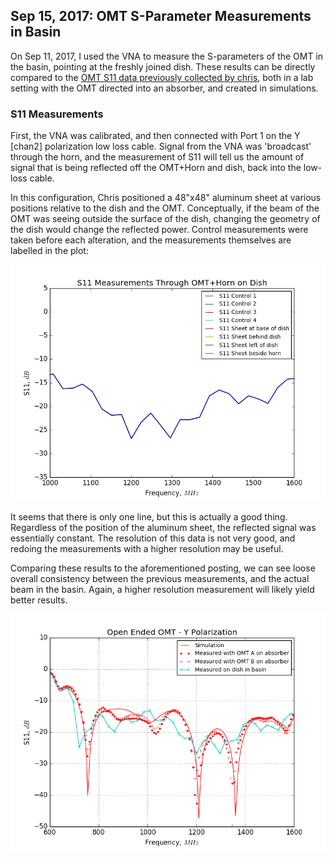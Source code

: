 ## Sep 15, 2017: OMT S-Parameter Measurements in Basin

On Sep 11, 2017, I used the VNA to measure the S-parameters of the OMT in the
basin, pointing at the freshly joined dish. These results can be directly
compared to the [OMT S11 data previously collected by chris](../20170321_new_omt/index.md), both in a lab
setting with the OMT directed into an absorber, and created in simulations.

### S11 Measurements

First, the VNA was calibrated, and then connected with Port 1 on the Y [chan2]
polarization low loss cable. Signal from the VNA was 'broadcast' through the
horn, and the measurement of S11 will tell us the amount of signal that is being
reflected off the OMT+Horn and dish, back into the low-loss cable.

In this configuration, Chris positioned a 48"x48" aluminum sheet at various
positions relative to the dish and the OMT. Conceptually, if the beam of the OMT
was seeing outside the surface of the dish, changing the geometry of the dish
would change the reflected power. Control measurements were taken before each
alteration, and the measurements themselves are labelled in the plot:

![S11-1](S11_BeforeAfter.png)

It seems that there is only one line, but this is actually a good
thing. Regardless of the position of the aluminum sheet, the reflected signal
was essentially constant. The resolution of this data is not very good, and
redoing the measurements with a higher resolution may be useful.

Comparing these results to the aforementioned posting, we can see loose overall
consistency between the previous measurements, and the actual beam in the basin.
Again, a higher resolution measurement will likely yield better results.

![B&A](S11_OMT_Updated.png)

